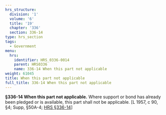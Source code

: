 ```yaml
---
hrs_structure:
  division: '1'
  volume: '6'
  title: '19'
  chapter: '336'
  section: 336-14
type: hrs_section
tags:
  - Government
menu:
  hrs:
    identifier: HRS_0336-0014
    parent: HRS0336
    name: 336-14 When this part not applicable
weight: 61045
title: When this part not applicable
full_title: 336-14 When this part not applicable
---
```

**§336-14 When this part not applicable.** Where support or bond has already been pledged or is available, this part shall not be applicable. [L 1957, c 90, §4; Supp, §50A-4; [HRS §336-14](/title-19/chapter-336/section-336-14/)]